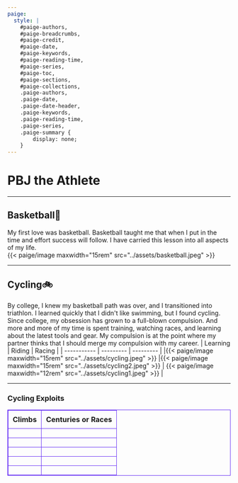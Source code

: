 ```yaml
---
paige: 
  style: |
    #paige-authors,
    #paige-breadcrumbs,
    #paige-credit,
    #paige-date,
    #paige-keywords,
    #paige-reading-time,
    #paige-series,
    #paige-toc,
    #paige-sections,
    #paige-collections,
    .paige-authors,
    .paige-date,
    .paige-date-header,
    .paige-keywords,
    .paige-reading-time,
    .paige-series,
    .paige-summary {
        display: none;
    }
---
```

<html>
<head>
<style>
table, th, td {
  border: 1px solid #6831f5;
  border-collapse: collapse;
  text-align: left;
  vertical-align: top;
}
th, td {
  padding-top: 10px;
  padding-bottom: 10px;
  padding-left: 10px;
  padding-right: 10px;
}
</style>
</head>

# PBJ the Athlete
---
## Basketball🏀
My first love was basketball. Basketball taught me that when I put in the time and effort success will follow. I have carried this lesson into all aspects of my life.<br> 
{{< paige/image maxwidth="15rem" src="../assets/basketball.jpeg" >}} 

---

## Cycling🚲
By college, I knew my basketball path was over, and I transitioned into triathlon. I learned quickly that I didn't like swimming, but I found cycling. Since college, my obsession has grown to a full-blown compulsion. And more and more of my time is spent training, watching races, and learning about the latest tools and gear. My compulsion is at the point where my partner thinks that I should merge my compulsion with my career.
|    Learning   | Riding | Racing |
| ----------- | --------- | --------- |
|{{< paige/image maxwidth="15rem" src="../assets/cycling.jpeg" >}}              |{{< paige/image maxwidth="15rem" src="../assets/cycling2.jpeg" >}}           | {{< paige/image maxwidth="12rem" src="../assets/cycling1.jpeg" >}}          |

---

### Cycling Exploits

|    Climbs   | Centuries or Races |
| ----------- | ----------- |
|<div class="strava-embed-placeholder" data-embed-type="activity" data-embed-id="7372928371"></div><script src="https://strava-embeds.com/embed.js"></script>|<div class="strava-embed-placeholder" data-embed-type="activity" data-embed-id="11613592641" data-style="standard" data-from-embed="false"></div><script src="https://strava-embeds.com/embed.js"></script> |
|<div class="strava-embed-placeholder" data-embed-type="activity" data-embed-id="1890504114"></div><script src="https://strava-embeds.com/embed.js"></script>|<div class="strava-embed-placeholder" data-embed-type="activity" data-embed-id="9545883836"></div><script src="https://strava-embeds.com/embed.js"></script>
|<div class="strava-embed-placeholder" data-embed-type="activity" data-embed-id="6409227298"></div><script src="https://strava-embeds.com/embed.js"></script>  |<div class="strava-embed-placeholder" data-embed-type="activity" data-embed-id="5582091860"></div><script src="https://strava-embeds.com/embed.js"></script>|
||<div class="strava-embed-placeholder" data-embed-type="activity" data-embed-id="7638295384"></div><script src="https://strava-embeds.com/embed.js"></script>|
||<div class="strava-embed-placeholder" data-embed-type="activity" data-embed-id="10080211089" data-style="standard"></div><script src="https://strava-embeds.com/embed.js"></script>|</details>
<br>
